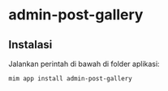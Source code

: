 # admin-post-gallery

## Instalasi

Jalankan perintah di bawah di folder aplikasi:

```
mim app install admin-post-gallery
```
